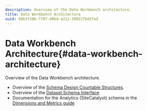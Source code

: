 ```yaml
---
description: Overview of the Data Workbench architecture.
title: Data Workbench Architecture
uuid: 68b3f20b-7707-49bd-a212-399227bd2fad
---
```


# Data Workbench Architecture{#data-workbench-architecture}

Overview of the Data Workbench architecture.

* Overview of the [Schema Design Countable Structures](../../../home/dwb-implement-overview/dwb-implement-architecture/dwb-implement-arch-countable.md#concept-9b8b9c5e0f7341699e14bb9e3be56a51). 
* Overview of the [Dataset Schema Interface](https://docs.adobe.com/content/help/en/data-workbench/using/client/admin-ui/c-dtst-sch-intrf.html) 
* Documentation for the Analytics (SiteCatalyst) schema in the [Dimensions and Metrics guide](/help/home/assets/dwb-analytics-implementation.pdf)
